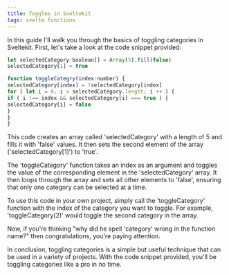 ```yaml
---
title: Toggles in Sveltekit
tags: svelte functions
---
```


In this guide I'll walk you through the basics of toggling categories in Sveltekit. First, let's take a look at the code snippet provided:

```javascript
let selectedCategory:boolean[] = Array(5).fill(false)
selectedCategory[1] = true

function toggleCategry(index:number) {
selectedCategory[index] = !selectedCategory[index]
for ( let i = 0; i < selectedCategory.length; i ++ ) {
if ( i !== index && selectedCategory[i] === true ) {
selectedCategory[i] = false
}
}
}
```

This code creates an array called 'selectedCategory' with a length of 5 and fills it with 'false' values. It then sets the second element of the array ('selectedCategory[1]') to 'true'.

The 'toggleCategory' function takes an index as an argument and toggles the value of the corresponding element in the 'selectedCategory' array. It then loops through the array and sets all other elements to 'false', ensuring that only one category can be selected at a time.

To use this code in your own project, simply call the 'toggleCategory' function with the index of the category you want to toggle. For example, 'toggleCategory(2)' would toggle the second category in the array.

Now, if you're thinking "why did he spell 'category' wrong in the function name?" then congratulations, you're paying attention.

In conclusion, toggling categories is a simple but useful technique that can be used in a variety of projects. With the code snippet provided, you'll be toggling categories like a pro in no time.